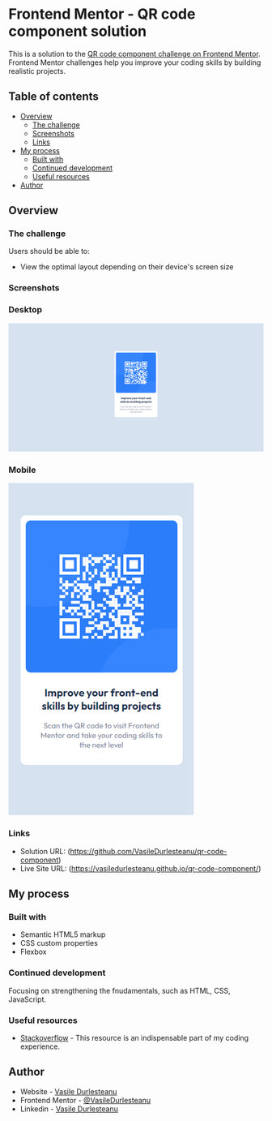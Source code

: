 # Frontend Mentor - QR code component solution

This is a solution to the [QR code component challenge on Frontend Mentor](https://www.frontendmentor.io/challenges/qr-code-component-iux_sIO_H). Frontend Mentor challenges help you improve your coding skills by building realistic projects. 

## Table of contents

- [Overview](#overview)
  - [The challenge](#the-challenge)
  - [Screenshots](#screenshots)
  - [Links](#links)
- [My process](#my-process)
  - [Built with](#built-with)
  - [Continued development](#continued-development)
  - [Useful resources](#useful-resources)
- [Author](#author)

## Overview

### The challenge

Users should be able to:

- View the optimal layout depending on their device's screen size

### Screenshots
### Desktop
![](./solution/desktop.png)

### Mobile
![](./solution/mobile.png)

### Links

- Solution URL: (https://github.com/VasileDurlesteanu/qr-code-component)
- Live Site URL: (https://vasiledurlesteanu.github.io/qr-code-component/)

## My process

### Built with

- Semantic HTML5 markup
- CSS custom properties
- Flexbox

### Continued development

Focusing on strengthening the fnudamentals, such as HTML, CSS, JavaScript.

### Useful resources

- [Stackoverflow](https://www.stackoverflow.com) - This resource is an indispensable part of my coding experience.

## Author

- Website - [Vasile Durlesteanu](https://github.com/VasileDurlesteanu)
- Frontend Mentor - [@VasileDurlesteanu](https://www.frontendmentor.io/profile/VasileDurlesteanu)
- Linkedin - [Vasile Durlesteanu](https://www.linkedin.com/in/vvd888/)
